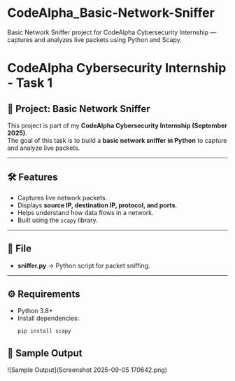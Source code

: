 # CodeAlpha_Basic-Network-Sniffer
Basic Network Sniffer project for CodeAlpha Cybersecurity Internship — captures and analyzes live packets using Python and Scapy.

# CodeAlpha Cybersecurity Internship - Task 1

## 📌 Project: Basic Network Sniffer

This project is part of my **CodeAlpha Cybersecurity Internship (September 2025)**.  
The goal of this task is to build a **basic network sniffer in Python** to capture and analyze live packets.

---

## 🛠️ Features
- Captures live network packets.
- Displays **source IP, destination IP, protocol, and ports**.
- Helps understand how data flows in a network.
- Built using the `scapy` library.

---

## 📂 File
- **sniffer.py** → Python script for packet sniffing.

---

## ⚙️ Requirements
- Python 3.8+
- Install dependencies:
  ```bash
  pip install scapy


## 📸 Sample Output
![Sample Output](Screenshot 2025-09-05 170642.png)
